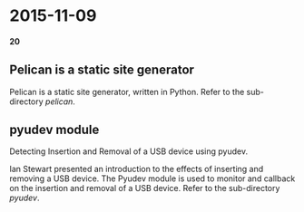 # 2015-11-09
#### 20

## Pelican is a static site generator

Pelican is a static site generator, written in Python. Refer to the sub-directory *pelican*.


## pyudev module

Detecting Insertion and Removal of a USB device using pyudev.

Ian Stewart presented an introduction to the effects of inserting and removing 
a USB device. The Pyudev module is used to monitor and callback on the insertion 
and removal of a USB device. Refer to the sub-directory *pyudev*.

